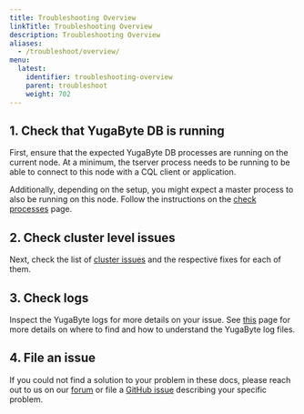 ```yaml
---
title: Troubleshooting Overview
linkTitle: Troubleshooting Overview
description: Troubleshooting Overview
aliases:
  - /troubleshoot/overview/
menu:
  latest:
    identifier: troubleshooting-overview
    parent: troubleshoot
    weight: 702
---
```


## 1. Check that YugaByte DB is running

First, ensure that the expected YugaByte DB processes are running on the current node.
At a minimum, the tserver process needs to be running to be able to connect to this node with a CQL client or application.

Additionally, depending on the setup, you might expect a master process to also be running on this node.
Follow the instructions on the [check processes](nodes/check-processes/) page.

## 2. Check cluster level issues

Next, check the list of [cluster issues](cluster) and the respective fixes for each of them.

## 3. Check logs

Inspect the YugaByte logs for more details on your issue. See [this](nodes/check-logs) page for more details on where to find and how to understand the YugaByte log files.

## 4. File an issue

If you could not find a solution to your problem in these docs, please reach out to us on our [forum](https://forum.yugabyte.com/) or file a [GitHub issue](https://github.com/YugaByte/yugabyte-db/issues) describing your specific problem.

